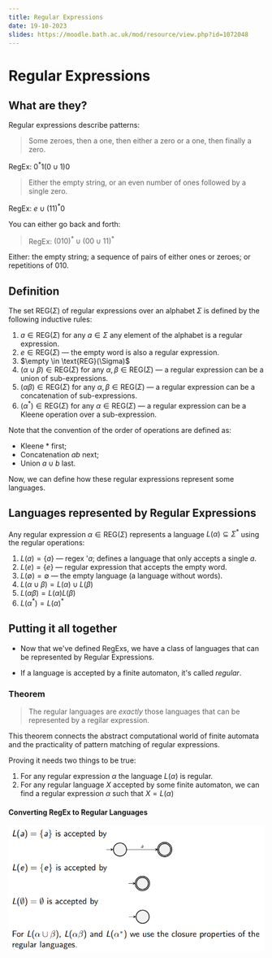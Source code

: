 ```yaml
---
title: Regular Expressions
date: 19-10-2023
slides: https://moodle.bath.ac.uk/mod/resource/view.php?id=1072048
---
```


# Regular Expressions
## What are they?
Regular expressions describe patterns:
> Some zeroes, then a one, then either a zero or a one, then finally a zero.

RegEx: $0^\ast1(0 \cup 1)0$

> Either the empty string, or an even number of ones followed by a single zero.

RegEx: $e \cup (11)^\ast0$

You can either go back and forth:

> RegEx: $(010)^\ast \cup (00 \cup 11)^\ast$

Either: the empty string; a sequence of pairs of either ones or zeroes; or repetitions of $010$. 

## Definition

The set $\text{REG}(\Sigma)$ of regular expressions over an alphabet $\Sigma$ is defined by the following inductive rules:
1. $a \in \text{REG}(\Sigma)$ for any $a \in \Sigma$ any element of the alphabet is a regular expression.
2. $e \in \text{REG}(\Sigma)$ &mdash; the empty word is also a regular expression.
3. $\empty \in \text{REG}(\Sigma)$
4. $(\alpha \cup \beta) \in \text{REG}(\Sigma)$ for any $\alpha, \beta \in \text{REG}(\Sigma)$ &mdash; a regular expression can be a union of sub-expressions.
5. $(\alpha \beta) \in \text{REG}(\Sigma)$ for any $\alpha, \beta \in \text{REG}(\Sigma)$ &mdash; a regular expression can be a concatenation of sub-expressions.
6. $(\alpha^\ast) \in \text{REG}(\Sigma)$ for any $\alpha \in \text{REG}(\Sigma)$ &mdash; a regular expression can be a Kleene operation over a sub-expression.

Note that the convention of the order of operations are defined as:
* Kleene $\ast$ first;
* Concatenation $ab$ next;
* Union $a \cup b$ last.

Now, we can define how these regular expressions represent some languages.


## Languages represented by Regular Expressions
Any regular expression $\alpha \in \text{REG}(\Sigma)$ represents a language $L(\alpha) \subseteq \Sigma^\ast$ using the regular operations:
1. $L(a) = \{a\}$ &mdash; regex '$a$; defines a language that only accepts a single $a$.
2. $L(e) = \{e\}$ &mdash; regular expression that accepts the empty word.
3. $L(\emptyset) = \emptyset$ &mdash; the empty language (a language without words).
4. $L(\alpha \cup \beta) = L(\alpha) \cup L(\beta)$
5. $L(\alpha\beta) = L(\alpha)L(\beta)$
6. $L(\alpha^\ast) = L(\alpha)^\ast$

## Putting it all together

* Now that we've defined RegExs, we have a class of languages that can be represented by Regular Expressions. 

* If a language is accepted by a finite automaton, it's called *regular*.

### Theorem
> The regular languages are *exactly* those languages that can be represented by a regilar expression.

This theorem connects the abstract computational world of finite automata and the practicality of pattern matching of regular expressions.

Proving it needs two things to be true:
1. For any regular expression $\alpha$ the language $L(\alpha)$ is regular.
2. For any regular language $X$ accepted by some finite automaton, we can find a regular expression $\alpha$ such that $X = L(\alpha)$

#### Converting RegEx to Regular Languages

![](_/04-regex-lang.png)

